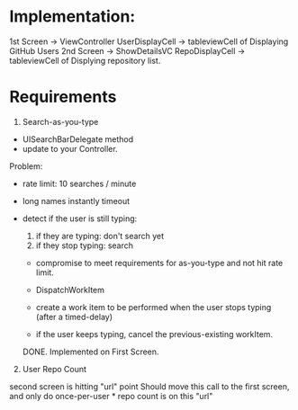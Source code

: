 
# Implementation:
1st Screen -> ViewController 
    UserDisplayCell -> tableviewCell of Displaying GitHub Users
2nd Screen -> ShowDetailsVC
     RepoDisplayCell -> tableviewCell of Displying repository list.


#   Requirements



1. Search-as-you-type
* UISearchBarDelegate method
* update to your Controller.

Problem:
* rate limit: 10 searches / minute
* long names instantly timeout
* detect if the user is still typing:
    1. if they are typing: don't search yet
    2. if they stop typing: search
    * compromise to meet requirements for as-you-type and not hit rate limit.
    
    * DispatchWorkItem
    * create a work item to be performed when the user stops typing (after a timed-delay)
    * if the user keeps typing, cancel the previous-existing workItem.
    
    DONE.
    Implemented on First Screen.

2. User Repo Count

second screen is hitting "url" point
Should move this call to the first screen, and only do once-per-user
    * repo count is on this "url"
    



